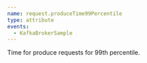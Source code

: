 ```yaml
---
name: request.produceTime99Percentile
type: attribute
events:
  - KafkaBrokerSample
---
```


Time for produce requests for 99th percentile.